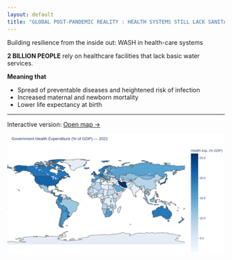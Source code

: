 ```yaml
---
layout: default
title: "GLOBAL POST-PANDEMIC REALITY : HEALTH SYSTEMS STILL LACK SANITATION"
---
```



Building resilience from the inside out: WASH in health-care systems

**2 BILLION PEOPLE** rely on healthcare facilities that lack basic water services.

**Meaning that**  
- Spread of preventable diseases and heightened risk of infection  
- Increased maternal and newborn mortality  
- Lower life expectancy at birth

---

Interactive version: [Open map →](html/plot2_world.html)

![Government Health Expenditure (% GDP) by country](img/plot2_world.png)
